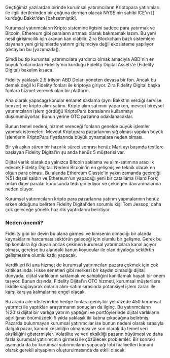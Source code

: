 Geçtiğimiz yazılardan birinde kurumsal yatırımcıların Kriptopara yatırımları ile ilgili dertlerinden bir çoğuna derman olacak NYSE'nin sahibi ICE'ın [] kurduğu Bakkt'dan [bahsetmiştik]. 

Kurumsal yatırımcıların Kripto sistemine ilgisini sadece para yatırmak ve Bitcoin, Ethereum gibi paraların artması olarak bakmamak lazım. Bu yeni nesil girişimcilik için aranan kan olabilir. Zira Blockchain bazlı sistemlere dayanan yeni girişimlerde yatırım girişimciye değil ekosisteme yapılıyor (detayları bu [yazımızda]).

Şimdi bu tip kurumsal yatırımcılara yardımcı olmak amacıyla ABD'nin en büyük fonlarından Fidelity'nin kurduğu Fidelity Digital Assets'e (Fidelity Digital) bakalım kısaca. 

Fidelity yaklaşık 2.5 trilyon ABD Doları yöneten devasa bir fon. Ancak bu demek değil ki Fidelity fonları ile kriptoya giriyor. Zira Fidelity Digital başka fonlara hizmet verecek olan bir platform. 

Ana olarak yapacağı konular emanet saklama (aynı Bakkt'ın verdiği servise benzer) ve kripto alım-satımı. Kripto alım satımını yaparken, mevcut bireysel yatırımcıların işlem gördüğü KriptoPara borsalarını kullanmayı düşünümüyorlar. Bunun yerine OTC pazarına odaklanacaklar.

Bunun temel nedeni, hizmet vereceği fonların genelde büyük işlemler yapmak istemeleri. Mevcut Kriptopara pazarlarının sığ olması yapılan büyük işlemlerin KriptoPara fiyatlarında büyük oynamalara neden olması. 

Bir yılı aşkın süren bir hazırlık süreci sonrası henüz Mart ayı başında testlere başlayan Fidelity Digital'in şu anda henüz 5 müşterisi var. 

Dijital varlık olarak da yalnızca Bitcoin saklama ve alım-satımına aracılık edecek Fidelity Digital. Nedeni Bitcoin'in en gelişmiş ve teknik olarak en olgun para olması. Bu alanda Ethereum Classic'in yakın zamanda geçirdiği %51 dışsal saldırı ve Ethereum'un yapacağı yeni bir çatallama (Hard Fork) onları diğer paralar konusunda tedirgin ediyor ve çekingen davranmalarına neden oluyor. 

Kurumsal yatırımcıların kripto para pazarlarına yatırım yapmalarının henüz erken olduğunu belirten Fidelity Digital'den sorumlu kişi Tom Jessop, daha çok geleceğe yönelik hazırlık yaptıklarını belirtiyor. 

### Neden önemli?

Fidelity gibi bir devin bu alana girmesi ve kimsenin olmadığı bir alanda kaynaklarını harcaması sektörün geleceği için olumlu bir gelişme. Gerek bu tip konulara ilgi duyan ancak çekinen kurumsal yatırımcılara kanal açıyor olması, gerekse bu alandaki kanun koyucular ile olan diyaloğu sektörün gelişmesine olumlu katkı yapacak. 

Verdikleri iki ana hizmet de kurumsal yatırımcıları pazara çekmek için çok kritik aslında. Hisse senetleri gibi merkezi bir kaydın olmadığı dijital dünyada, dijital varlıkların saklamak ve sahipliğini kanıtlamak hayati bir önem taşıyor. Bunun dışında, Fidelity Dijital'ın OTC hizmeti, kurumsal müşterilere likidite sağlayarak onların alım-satım sırasında potansiyel işlem zararı ile karşı karşıya kalmalarına engel olacak. 

Bu arada aile ofislerinden hedge fonlara geniş bir yelpazede 450 kurumsal yatırmcı ile yaptıkları  araştırmanın sonuçları da ilginç. Bu yatırımcıların %20'si dijital bir varlığa yatırım yaptığını ve portföylerinde dijital varlıkların ağırlığının önümüzdeki 5 yılda yaklaşık iki katına çıkacağına belirtmiş. Pazarda bulunmayan kurumsal yatırımcılar ise bunun nedeni olarak sırasıyla dalgalı pazar, kanuni kesinliğin olmaması ve son olarak da temel veri eksikliğini göstermişler. Volatilite ve veri eksikliği pazarın büyümesi ve daha fazla kurumsal yatırımcının girmesi ile çözülecek problemler. Bir sonraki aşamada da bu kurumsal yatırımcıların yapacağı lobi faaliyetleri kanuni olarak gerekli altyapının oluşturulmasında da etkili olacak.
